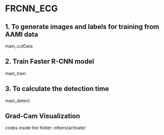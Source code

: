 # FRCNN_ECG
## 1. To generate images and labels for training from AAMI data
main_cutData
## 2. Train Faster R-CNN model
main_train
## 3. To calculate the detection time
main_detect
## Grad-Cam Visualization
codes inside the folder: others/activate/
